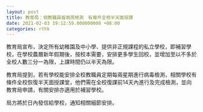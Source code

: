 ```yaml
---
layout: post
title: 教育局：倘教職員每兩周檢測　有條件全校半天面授課
date: 2021-02-03 19:12:59.000000000 +08:00
categories: rthk
---
```


教育局宣布，決定所有幼稚園及中小學、提供非正規課程的私立學校，即補習學校，在學校農曆新年假期後，按校本需要，安排更多學生回校，並增加至以不多於全校人數三分一為限，上課時間仍以半天為限。

教育局提到，若有學校能安排全校教職員定期每兩星期進行病毒檢測，相關學校有條件全校恢復半天面授課堂，他們需在全校復課前14天內進行及完成檢測，並向教育局申請，有關安排亦適用於補習學校。

局方將於日內發信給學校，通知相關細節安排。

